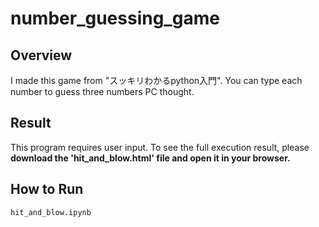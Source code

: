 # number_guessing_game
## Overview
I made this game from "スッキリわかるpython入門".
You can type each number to guess three numbers PC thought.

## Result
This program requires user input.
To see the full execution result, please **download the 'hit_and_blow.html' file and open it in your browser.**
## How to Run
```python
hit_and_blow.ipynb
